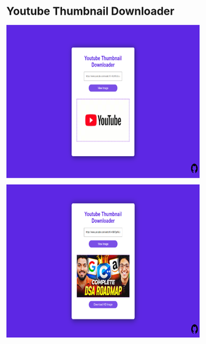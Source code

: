 # Youtube Thumbnail Downloader

<p align="center"><img src="Screenshot 2023-09-11 004002.png" height=400px /></p>

<p align="center"><img src="Screenshot 2023-09-11 004104.png" height=400px /></p>


